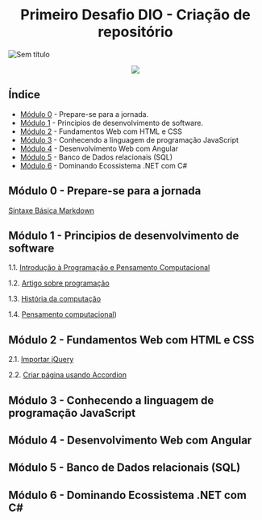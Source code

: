 <h1 align="center"> Primeiro Desafio DIO - Criação de repositório </h1>

![Sem título](https://user-images.githubusercontent.com/100486813/171468801-7e0a3bfc-111e-40cd-b377-af9eb0d7e502.png)

<p align="center">
<img src="http://img.shields.io/static/v1?label=STATUS&message=EM%20DESENVOLVIMENTO&color=GREEN&style=for-the-badge"/>
</p>

## Índice 
* [Módulo 0](#Módulo-0) - Prepare-se para a jornada.
* [Módulo 1](#Módulo-1) - Principios de desenvolvimento de software.
* [Módulo 2](#Módulo-2) - Fundamentos Web com HTML e CSS
* [Módulo 3](#Modulo3) - Conhecendo a linguagem de programação JavaScript
* [Módulo 4](#Modulo4) - Desenvolvimento Web com Angular
* [Módulo 5](#Modulo5) - Banco de Dados relacionais (SQL)
* [Módulo 6](#Modulo6) - Dominando Ecossistema .NET com C# 

## Módulo 0 - Prepare-se para a jornada

[Sintaxe Básica Markdown](https://markdown.net.br/sintaxe-basica/)

## Módulo 1 - Principios de desenvolvimento de software

1.1. [Introdução à Programação e Pensamento Computacional](https://www.cs.cmu.edu/~CompThink/resources/TheLinkWing.pdf)

1.2. [Artigo sobre programação](https://ubiquity.acm.org/article.cfm?id=1922682)

1.3. [História da computação](https://simplificandoredes.com/historia-da-computacao/)

1.4. [Pensamento computacional](https://simplificandoredes.com/pensamento-computacional/))


## Módulo 2 - Fundamentos Web com HTML e CSS

2.1. [Importar jQuery](https://code.jquery.com/jquery-/)

2.2. [Criar página usando Accordion](https://jqueryui.com/tabs/)


## Módulo 3 - Conhecendo a linguagem de programação JavaScript


## Módulo 4 - Desenvolvimento Web com Angular


## Módulo 5 - Banco de Dados relacionais (SQL)


## Módulo 6 - Dominando Ecossistema .NET com C# 

